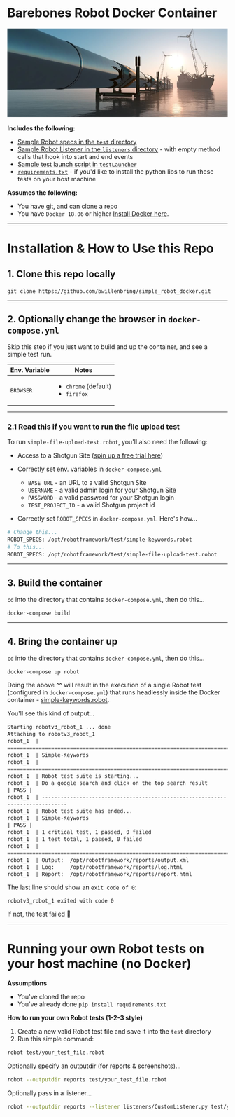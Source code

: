 # Barebones Robot Docker Container


[repoImage]: fixtures/pipeline.jpg "Barebones Robot Docker Container"

![repoImage]

**Includes the following:**
- [Sample Robot specs in the `test` directory](test/)
- [Sample Robot Listener in the `listeners` directory](listeners/CustomListener.py) - with empty method calls that hook into start and end events
- [Sample test launch script in `testLauncher`](testLauncher/testLauncher.py)
- [`requirements.txt`](requirements.txt) - if you'd like to install the python libs to run these tests on your host machine

**Assumes the following:**
- You have git, and can clone a repo
- You have `Docker 18.06` or higher [Install Docker here](https://docs.docker.com/install/).

----

# Installation & How to Use this Repo
## 1. Clone this repo locally
```
git clone https://github.com/bwillenbring/simple_robot_docker.git
```

----

## 2. Optionally change the browser in `docker-compose.yml`
Skip this step if you just want to build and up the container, and see a simple test run.

| Env. Variable | Notes |
| ------------- | ----- |
| `BROWSER` | <ul><li>`chrome` (default)</li><li>`firefox`</li></ul> |

----

### 2.1 Read this if you want to run the file upload test
To run `simple-file-upload-test.robot`, you'll also need the following:
- Access to a Shotgun Site ([spin up a free trial here](https://www.shotgunsoftware.com/trial/))
- Correctly set env. variables in `docker-compose.yml`
  - `BASE_URL` - an URL to a valid Shotgun Site
  - `USERNAME` - a valid admin login for your Shotgun Site
  - `PASSWORD` - a valid password for your Shotgun login
  - `TEST_PROJECT_ID` - a valid Shotgun project id


- Correctly set `ROBOT_SPECS` in `docker-compose.yml`. Here's how...
```bash
# Change this...
ROBOT_SPECS: /opt/robotframework/test/simple-keywords.robot
# To this...
ROBOT_SPECS: /opt/robotframework/test/simple-file-upload-test.robot
```

----

## 3. Build the container
`cd` into the directory that contains `docker-compose.yml`, then do this...
```
docker-compose build
```

----

## 4. Bring the container up
`cd` into the directory that contains `docker-compose.yml`, then do this...
```
docker-compose up robot
```
Doing the above ^^ will result in the execution of a single Robot test (configured in `docker-compose.yml`) that runs headlessly inside the Docker container - [simple-keywords.robot](test/simple-keywords.robot).

You'll see this kind of output...
```
Starting robotv3_robot_1 ... done
Attaching to robotv3_robot_1
robot_1  | ==============================================================================
robot_1  | Simple-Keywords                                                               
robot_1  | ==============================================================================
robot_1  | Robot test suite is starting...
robot_1  | Do a google search and click on the top search result                 | PASS |
robot_1  | ------------------------------------------------------------------------------
robot_1  | Robot test suite has ended...
robot_1  | Simple-Keywords                                                       | PASS |
robot_1  | 1 critical test, 1 passed, 0 failed
robot_1  | 1 test total, 1 passed, 0 failed
robot_1  | ==============================================================================
robot_1  | Output:  /opt/robotframework/reports/output.xml
robot_1  | Log:     /opt/robotframework/reports/log.html
robot_1  | Report:  /opt/robotframework/reports/report.html
```
The last line should show an `exit code of 0`:
```
robotv3_robot_1 exited with code 0
```
If not, the test failed :grimacing:

----

# Running your own Robot tests on your host machine (no Docker)
**Assumptions**
- You've cloned the repo
- You've already done `pip install requirements.txt`

**How to run your own Robot tests (1-2-3 style)**

1. Create a new valid Robot test file and save it into the `test` directory
1. Run this simple command: <br/>
```bash
robot test/your_test_file.robot
```
Optionally specify an outputdir (for reports & screenshots)...
```bash
robot --outputdir reports test/your_test_file.robot
```
Optionally pass in a listener...
```bash
robot --outputdir reports --listener listeners/CustomListener.py test/your_test_file.robot
```
